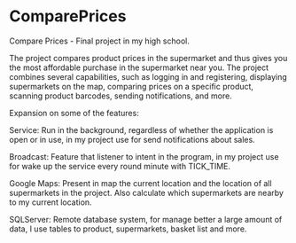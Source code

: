 # ComparePrices
Compare Prices - Final project in my high school.

The project compares product prices in the supermarket and thus gives you the most affordable purchase in the supermarket near you.
The project combines several capabilities, such as logging in and registering, displaying supermarkets on the map, comparing prices on a specific product, scanning product barcodes, sending notifications, and more.

Expansion on some of the features:

Service:
Run in the background, regardless of whether the application is open or in use, in my project use for send notifications about sales.

Broadcast:
Feature that listener to intent in the program, in my project use for wake up the service every round minute with TICK_TIME.

Google Maps:
Present in map the current location and the location of all supermarkets in the project. Also calculate which supermarkets are nearby to my current location.

SQLServer:
Remote database system, for manage better a large amount of data, I use tables to product, supermarkets, basket list and more.
